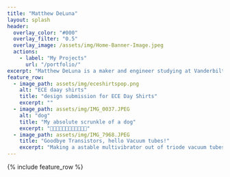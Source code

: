 ```yaml
---
title: "Matthew DeLuna"
layout: splash
header:
  overlay_color: "#000"
  overlay_filter: "0.5"
  overlay_image: /assets/img/Home-Banner-Image.jpeg
  actions:
    - label: "My Projects"
      url: "/portfolio/"
excerpt: "Matthew DeLuna is a maker and engineer studying at Vanderbilt University."
feature_row:
  - image_path: assets/img/eceshirtspop.png
    alt: "ECE daay shirts"
    title: "design submission for ECE Day Shirts"
    excerpt: ""
  - image_path: assets/img/IMG_0037.JPEG
    alt: "dog"
    title: "My absolute scrunkle of a dog"
    excerpt: "💖💖💖💖💖💖💖💖💖💖💖💖"
  - image_path: assets/img/IMG_7968.JPEG
    title: "Goodbye Transistors, hello Vacuum tubes!"
    excerpt: "Making a astable multivibrator out of triode vacuum tubes."
---
```


{% include feature_row %}

